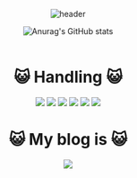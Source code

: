 <div align="center">

![header](https://capsule-render.vercel.app/api?type=cylinder&color=5C9635&height=100&section=header&text=JustDoIt!!&fontColor=000000&fontSize=50&animation=fadeIn&fontAlignY=55)
<br/>

![Anurag's GitHub stats](https://github-readme-stats.vercel.app/api?username=wodnd0131&show_icons=true&theme=radical)
<br/><br/>



# :smiley_cat:  Handling  :smiley_cat:<br/>

<img src="https://img.shields.io/badge/spring-6DB33F?style=for-the-badge&logo=spring&logoColor=white">
<img src="https://img.shields.io/badge/react-61DAFB?style=for-the-badge&logo=react&logoColor=white">
<img src="https://img.shields.io/badge/MySQL-4479A1?style=for-the-badge&logo=MySQL&logoColor=white">
<img src="https://img.shields.io/badge/redis-DC382D?style=for-the-badge&logo=redis&logoColor=white">
<img src="https://img.shields.io/badge/aws-232F3E?style=for-the-badge&logo=aws&logoColor=white">
<img src="https://img.shields.io/badge/firebase-FFCA28?style=for-the-badge&logo=firebase&logoColor=white"><br/>

# :smiley_cat:  My blog is :smiley_cat: <br/>
<a href="https://www.notion.so/PARA-213cc4c52e824e5d8f3db323cb45162c?pvs=4" target="_blank">
<img src="https://img.shields.io/badge/notion-000000?style=for-the-badge&logo=notion&logoColor=FFFFFF"/></a>




</div>  
